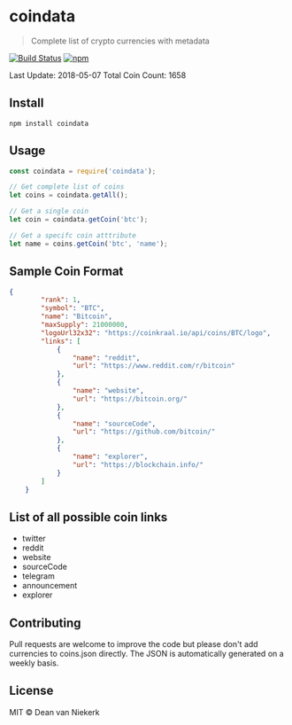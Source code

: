
# coindata

> Complete list of crypto currencies with metadata

[![Build Status](https://travis-ci.org/DeanVanNiekerk/coindata.svg?branch=master)](https://travis-ci.org/DeanVanNiekerk/coindata)
[![npm](https://img.shields.io/npm/v/coindata.svg)](https://www.npmjs.com/package/coindata)

Last Update: 2018-05-07
Total Coin Count: 1658

## Install

```shell
npm install coindata
```

## Usage

```js
const coindata = require('coindata');

// Get complete list of coins
let coins = coindata.getAll();

// Get a single coin
let coin = coindata.getCoin('btc');

// Get a specifc coin atttribute
let name = coins.getCoin('btc', 'name');
```

## Sample Coin Format

```json
{
        "rank": 1,
        "symbol": "BTC",
        "name": "Bitcoin",
        "maxSupply": 21000000,
        "logoUrl32x32": "https://coinkraal.io/api/coins/BTC/logo",
        "links": [
            {
                "name": "reddit",
                "url": "https://www.reddit.com/r/bitcoin"
            },
            {
                "name": "website",
                "url": "https://bitcoin.org/"
            },
            {
                "name": "sourceCode",
                "url": "https://github.com/bitcoin/"
            },
            {
                "name": "explorer",
                "url": "https://blockchain.info/"
            }
        ]
    }
```

## List of all possible coin links
- twitter
- reddit
- website
- sourceCode
- telegram
- announcement
- explorer


## Contributing
Pull requests are welcome to improve the code but please don't add currencies to coins.json directly. 
The JSON is automatically generated on a weekly basis.

## License

MIT © Dean van Niekerk
